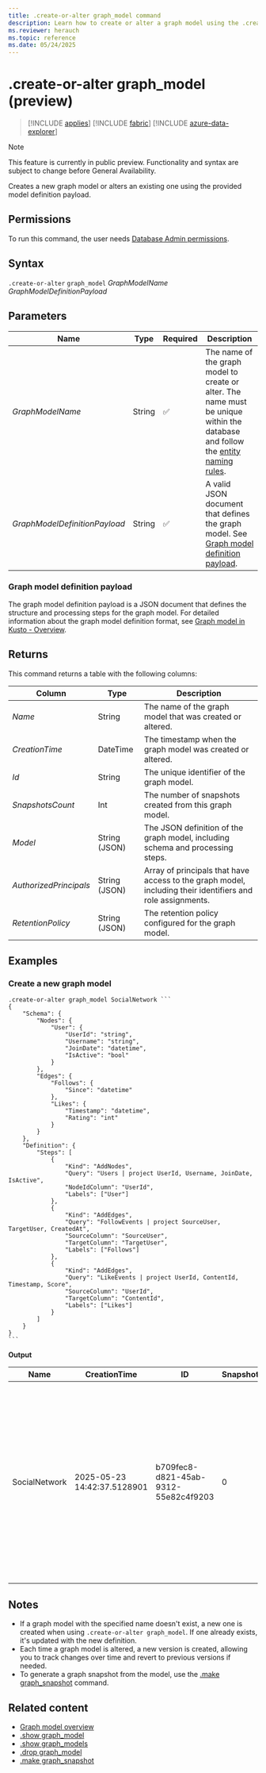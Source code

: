 ```yaml
---
title: .create-or-alter graph_model command
description: Learn how to create or alter a graph model using the .create-or-alter graph_model command with syntax, parameters, and examples.
ms.reviewer: herauch
ms.topic: reference
ms.date: 05/24/2025
---
```


# .create-or-alter graph_model (preview)

> [!INCLUDE [applies](../../includes/applies-to-version/applies.md)] [!INCLUDE [fabric](../../includes/applies-to-version/fabric.md)] [!INCLUDE [azure-data-explorer](../../includes/applies-to-version/azure-data-explorer.md)]

> [!NOTE]
> This feature is currently in public preview. Functionality and syntax are subject to change before General Availability.

Creates a new graph model or alters an existing one using the provided model definition payload.

## Permissions

To run this command, the user needs [Database Admin permissions](../../access-control/role-based-access-control.md).

## Syntax

`.create-or-alter` `graph_model` *GraphModelName* *GraphModelDefinitionPayload*

## Parameters

|Name|Type|Required|Description|
|--|--|--|--|
|*GraphModelName*|String|✅|The name of the graph model to create or alter. The name must be unique within the database and follow the [entity naming rules](../../query/schema-entities/entity-names.md).|
|*GraphModelDefinitionPayload*|String|✅|A valid JSON document that defines the graph model. See [Graph model definition payload](#graph-model-definition-payload).|

### Graph model definition payload

The graph model definition payload is a JSON document that defines the structure and processing steps for the graph model. For detailed information about the graph model definition format, see [Graph model in Kusto - Overview](graph-model-overview.md).

## Returns

This command returns a table with the following columns:

|Column|Type|Description|
|--|--|--|
|*Name*|String|The name of the graph model that was created or altered.|
|*CreationTime*|DateTime|The timestamp when the graph model was created or altered.|
|*Id*|String|The unique identifier of the graph model.|
|*SnapshotsCount*|Int|The number of snapshots created from this graph model.|
|*Model*|String (JSON)|The JSON definition of the graph model, including schema and processing steps.|
|*AuthorizedPrincipals*|String (JSON)|Array of principals that have access to the graph model, including their identifiers and role assignments.|
|*RetentionPolicy*|String (JSON)|The retention policy configured for the graph model.|

## Examples

### Create a new graph model

````kusto
.create-or-alter graph_model SocialNetwork ```
{
    "Schema": {
        "Nodes": {
            "User": {
                "UserId": "string",
                "Username": "string",
                "JoinDate": "datetime",
                "IsActive": "bool"
            }
        },
        "Edges": {
            "Follows": {
                "Since": "datetime"
            },
            "Likes": {
                "Timestamp": "datetime",
                "Rating": "int"
            }
        }
    },
    "Definition": {
        "Steps": [
            {
                "Kind": "AddNodes",
                "Query": "Users | project UserId, Username, JoinDate, IsActive",
                "NodeIdColumn": "UserId",
                "Labels": ["User"]
            },
            {
                "Kind": "AddEdges",
                "Query": "FollowEvents | project SourceUser, TargetUser, CreatedAt",
                "SourceColumn": "SourceUser",
                "TargetColumn": "TargetUser",
                "Labels": ["Follows"]
            },
            {
                "Kind": "AddEdges",
                "Query": "LikeEvents | project UserId, ContentId, Timestamp, Score",
                "SourceColumn": "UserId",
                "TargetColumn": "ContentId",
                "Labels": ["Likes"]
            }
        ]
    }
}
```
````

**Output**

|Name|CreationTime|ID|SnapshotsCount|Model|AuthorizedPrincipals|RetentionPolicy|
|---|---|---|---|---|---|---|
|SocialNetwork|2025-05-23 14:42:37.5128901|b709fec8-d821-45ab-9312-55e82c4f9203|0|model from above|[</br>  {</br>    "Type": "AAD User",</br>    "DisplayName": "Alex Johnson (upn: alex.johnson@contoso.com)",</br>    "ObjectId": "aaaaaaaa-bbbb-cccc-1111-22222222222",</br>    "FQN": "aaduser=aaaaaaaa-bbbb-cccc-1111-22222222222;aaaabbbb-0000-cccc-1111-dddd2222eeee",</br>    "Notes": "",</br>    "RoleAssignmentIdentifier": "a0a0a0a0-bbbb-cccc-dddd-e1e1e1e1e1e1"</br>  }</br>]|{</br>  "SoftDeletePeriod": "3650.00:00:00"</br>}|

## Notes

* If a graph model with the specified name doesn't exist, a new one is created when using `.create-or-alter graph_model`. If one already exists, it's updated with the new definition.
* Each time a graph model is altered, a new version is created, allowing you to track changes over time and revert to previous versions if needed.
* To generate a graph snapshot from the model, use the [.make graph_snapshot](graph-snapshot-make.md) command.

## Related content

- [Graph model overview](graph-model-overview.md)
- [.show graph_model](graph-model-show.md)
- [.show graph_models](graph-models-show.md)
- [.drop graph_model](graph-model-drop.md)
- [.make graph_snapshot](graph-snapshot-make.md)
